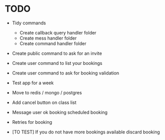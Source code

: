 # TODO

- Tidy commands
    - Create callback query handler folder
    - Create mess handler folder
    - Create command handler folder

- Create public command to ask for an invite
- Create user command to list your bookings
- Create user command to ask for booking validation
- Test app for a week
- Move to redis / mongo / postgres
- Add cancel button on class list
- Message user ok booking scheduled booking
- Retries for booking
- [TO TEST] If you do not have more bookings available discard booking